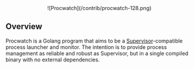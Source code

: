 <center>
![Procwatch](/contrib/procwatch-128.png)
</center>

## Overview

Procwatch is a Golang program that aims to be a [Supervisor](http://supervisord.org/)-compatible process launcher and monitor.  The intention is to provide process management as reliable and robust as Supervisor, but in a single compiled binary with no external dependencies.